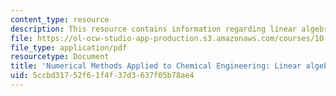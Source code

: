 ```yaml
---
content_type: resource
description: This resource contains information regarding linear algebra 1.
file: https://ol-ocw-studio-app-production.s3.amazonaws.com/courses/10-34-numerical-methods-applied-to-chemical-engineering-fall-2015/5ccbd31752f61f4f37d3637f05b78ae4_MIT10_34F15_Lec01.pdf
file_type: application/pdf
resourcetype: Document
title: 'Numerical Methods Applied to Chemical Engineering: Linear algebra 1'
uid: 5ccbd317-52f6-1f4f-37d3-637f05b78ae4
---
```

